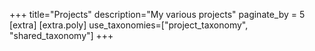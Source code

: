 +++
title="Projects"
description="My various projects"
paginate_by = 5
[extra]
[extra.poly]
use_taxonomies=["project_taxonomy", "shared_taxonomy"]
+++